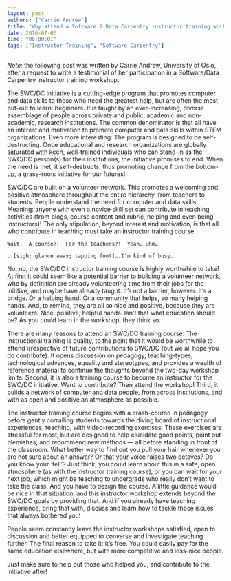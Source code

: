 ```yaml
---
layout: post
authors: ["Carrie Andrew"]
title: "Why attend a Software & Data Carpentry instructor training workshop?"
date: 2016-07-06
time: "00:00:01"
tags: ["Instructor Training", "Software Carpentry"]
---
```

*Note:* the following post was written by Carrie Andrew, University of Oslo, after a request to write a testimonial of her participation in a Software/Data Carpentry instructor training workshop.

The SWC/DC initiative  is a cutting-edge program that promotes computer and data skills to those who need the greatest help, but are often the most put-out to learn: beginners.  It is taught by an ever-increasing, diverse assemblage of people across private and public, academic and non-academic, research institutions.  The common denominator is that all have an interest and motivation to promote computer and data skills within STEM organizations.  Even more interesting: The program is designed to be self-destructing.  Once educational and research organizations are globally saturated with keen, well-trained individuals who can stand-in as the SWC/DC person(s) for their institutions, the initiative promises to end.  When the need is met, it self-destructs, thus promoting change from the bottom-up, a grass-roots initiative for our futures!

SWC/DC are built on a volunteer network.  This promotes a welcoming and positive atmosphere throughout the entire hierarchy, from teachers to students.  People understand the need for computer and data skills.  Meaning: anyone with even a novice skill set can contribute in teaching activities (from blogs, course content and rubric, helping and even being instructors)!  The only stipulation, beyond interest and motivation, is that all who contribute in teaching must take an instructor training course.

	Wait.  A course?!  For the teachers?!  Yeah… uhm…

	….[sigh; glance away; tapping foot]….I’m kind of busy….

No, no, the SWC/DC instructor training course is highly worthwhile to take!  At first it could seem like a potential barrier to building a volunteer network, who by definition are already volunteering time from their jobs for the inititive, and maybe have already taught.  It’s not a barrier, however.  It’s a bridge.  Or a helping hand.  Or a community that helps, so many helping hands.  And, to remind, they are all so nice and positive, because they are volunteers.  Nice, positive, helpful hands.  Isn't that what education should be? As you could learn in the workshop, they think so.

There are many reasons to attend an SWC/DC training course:  The instructional training is quality, to the point that it would be worthwhile to attend irrespective of future contributions to SWC/DC (but we all hope you do contribute).  It opens discussion on pedagogy, teaching-types, technological advances, equality and stereotypes, and provides a wealth of reference material to continue the thoughts beyond the two-day workshop limits.  Second, it is also a training course to become an instructor for the SWC/DC initiative. Want to contribute?  Then attend the workshop!  Third, it builds a network of computer and data people, from across institutions, and with as open and positive an atmosphere as possible.

The instructor training course begins with a crash-course in pedagogy before gently corralling students towards the diving board of instructional experiences, teaching, with video-recording exercises.  These exercises are stressful for most, but are designed to help elucidate good points, point out blemishes, and recommend new methods — all before standing in front of the classroom.  What better way to find out you pull your hair whenever you are not sure about an answer?  Or that your voice raises two octaves?  Do you know your 'tell'?  Just think, you could learn about this in a safe, open atmosphere (as with the instructor training course), or you can wait for your next job, which might be teaching to undergrads who really don’t want to take the class.  And you have to design the course.  A little guidance would be nice in that situation, and this instructor workshop extends beyond the SWC/DC goals by providing that.  And if you already have teaching experience, bring that with, discuss and learn how to tackle those issues that always bothered you!

People seem constantly leave the instructor workshops satisfied, open to discussion and better equipped to converse and investigate teaching further.  The final reason to take it:  it’s free.  You could easily pay for the same education elsewhere, but with more competitive and less-nice people.

Just make sure to help out those who helped you, and contribute to the initiative after!
